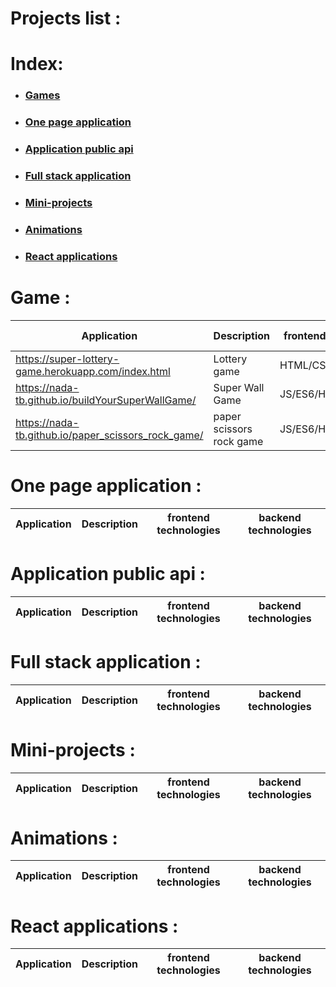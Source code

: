 # Projects list :

# Index:

* ### [ Games](https://github.com/Nada-TB/projects-list#games)
* ### [ One page application](https://github.com/Nada-TB/projects-list#one-page-application)
* ### [ Application public api](https://github.com/Nada-TB/projects-list#application-public-api)
* ### [ Full stack application](https://github.com/Nada-TB/projects-list#full-stack-application)
* ### [ Mini-projects](https://github.com/Nada-TB/projects-list#mini-projects)
* ### [ Animations](https://github.com/Nada-TB/projects-list#animations)
* ### [ React applications](https://github.com/Nada-TB/projects-list#react-applications)

# Game :
Application | Description | frontend technologies | backend technologies
------------|-------------|----------------------- |---------------------
https://super-lottery-game.herokuapp.com/index.html| Lottery game | HTML/CSS/JS/AJAX |PHP
https://nada-tb.github.io/buildYourSuperWallGame/|Super Wall Game | JS/ES6/HTML/CSS |
https://nada-tb.github.io/paper_scissors_rock_game/ |paper scissors rock game | JS/ES6/HTML/CSS/OOP

# One page application :
Application | Description | frontend technologies | backend technologies
------------|-------------|----------------------- |---------------------

# Application public api :
Application | Description | frontend technologies | backend technologies
------------|-------------|----------------------- |---------------------

# Full stack application :
Application | Description | frontend technologies | backend technologies
------------|-------------|----------------------- |---------------------

# Mini-projects :
Application | Description | frontend technologies | backend technologies
------------|-------------|----------------------- |---------------------

# Animations :
Application | Description | frontend technologies | backend technologies
------------|-------------|----------------------- |---------------------

# React applications :
Application | Description | frontend technologies | backend technologies
------------|-------------|----------------------- |---------------------


